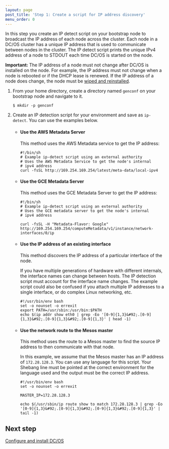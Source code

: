 ```yaml
---
layout: page
post_title: 'Step 1: Create a script for IP address discovery'
menu_order: 0
---
```



In this step you create an IP detect script on your bootstrap node to broadcast the IP address of each node across the cluster. Each node in a DC/OS cluster has a unique IP address that is used to communicate between nodes in the cluster. The IP detect script prints the unique IPv4 address of a node to STDOUT each time DC/OS is started on the node.

**Important:** The IP address of a node must not change after DC/OS is installed on the node. For example, the IP address must not change when a node is rebooted or if the DHCP lease is renewed. If the IP address of a node does change, the node must be [wiped and reinstalled][1].

1.  From your home directory, create a directory named `genconf` on your bootstrap node and navigate to it.
    
        $ mkdir -p genconf
        

2.  Create an IP detection script for your environment and save as `ip-detect`. You can use the examples below.
    
    *   #### Use the AWS Metadata Server
        
        This method uses the AWS Metadata service to get the IP address:
        
            #!/bin/sh
            # Example ip-detect script using an external authority
            # Uses the AWS Metadata Service to get the node's internal
            # ipv4 address
            curl -fsSL http://169.254.169.254/latest/meta-data/local-ipv4
            
    
    *   #### Use the GCE Metadata Server
        
        This method uses the GCE Metadata Server to get the IP address:
        
            #!/bin/sh
            # Example ip-detect script using an external authority
            # Uses the GCE metadata server to get the node's internal
            # ipv4 address
            
            curl -fsSL -H "Metadata-Flavor: Google" http://169.254.169.254/computeMetadata/v1/instance/network-interfaces/0/ip
            
    
    *   #### Use the IP address of an existing interface
        
        This method discovers the IP address of a particular interface of the node.
        
        If you have multiple generations of hardware with different internals, the interface names can change between hosts. The IP detection script must account for the interface name changes. The example script could also be confused if you attach multiple IP addresses to a single interface, or do complex Linux networking, etc.
        
            #!/usr/bin/env bash
            set -o nounset -o errexit
            export PATH=/usr/sbin:/usr/bin:$PATH
            echo $(ip addr show eth0 | grep -Eo '[0-9]{1,3}&#92;.[0-9]{1,3}&#92;.[0-9]{1,3}&#92;.[0-9]{1,3}' | head -1)
            
    
    *   #### Use the network route to the Mesos master
        
        This method uses the route to a Mesos master to find the source IP address to then communicate with that node.
        
        In this example, we assume that the Mesos master has an IP address of `172.28.128.3`. You can use any language for this script. Your Shebang line must be pointed at the correct environment for the language used and the output must be the correct IP address.
        
            #!/usr/bin/env bash
            set -o nounset -o errexit
            
            MASTER_IP=172.28.128.3
            
            echo $(/usr/sbin/ip route show to match 172.28.128.3 | grep -Eo '[0-9]{1,3}&#92;.[0-9]{1,3}&#92;.[0-9]{1,3}&#92;.[0-9]{1,3}' | tail -1)
            

## Next step

[Configure and install DC/OS][2]

 [1]: /administration/installing/custom/uninstall/
 [2]: /archived-dcos-enterprise-edition/installing-enterprise-edition-1-5/configure-and-install-dcos/
